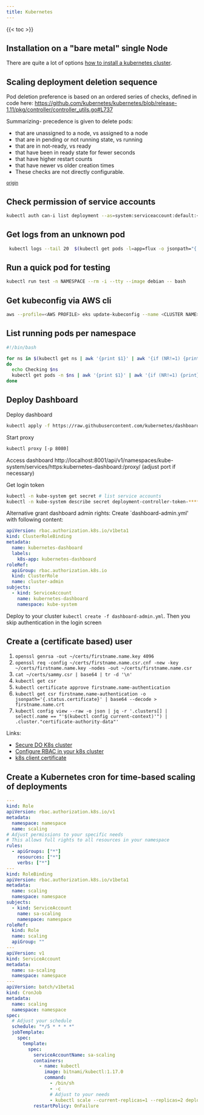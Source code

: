 ```yaml
---
title: Kubernetes
---
```


{{< toc >}}

## Installation on a "bare metal" single Node

There are quite a lot of options [how to install a kubernetes cluster](https://kubernetes.io/docs/setup/pick-right-solution/).

## Scaling deployment deletion sequence

Pod deletion preference is based on an ordered series of checks, defined in code here:
https://github.com/kubernetes/kubernetes/blob/release-1.11/pkg/controller/controller_utils.go#L737

Summarizing- precedence is given to delete pods:

- that are unassigned to a node, vs assigned to a node
- that are in pending or not running state, vs running
- that are in not-ready, vs ready
- that have been in ready state for fewer seconds
- that have higher restart counts
- that have newer vs older creation times
- These checks are not directly configurable.

<small>[origin](https://stackoverflow.com/a/51471388)</small>

## Check permission of service accounts

```sh
kubectl auth can-i list deployment --as=system:serviceaccount:default:<NAME> -n <NAME>
```

## Get logs from an unknown pod

```sh
 kubectl logs --tail 20  $(kubectl get pods -l=app=flux -o jsonpath="{.items[0].metadata.name}")
```

## Run a quick pod for testing

```sh
kubectl run test -n NAMESPACE --rm -i --tty --image debian -- bash
```

## Get kubeconfig via AWS cli

```sh
aws --profile=<AWS PROFILE> eks update-kubeconfig --name <CLUSTER NAME>
```

## List running pods per namespace

```sh
#!/bin/bash

for ns in $(kubectl get ns | awk '{print $1}' | awk '{if (NR!=1) {print}}')
do
  echo Checking $ns
  kubectl get pods -n $ns | awk '{print $1}' | awk '{if (NR!=1) {print}}' | grep -v -E ".*flux-system.*|.*helm-operator.*" | wc -l
done
```

## Deploy Dashboard

Deploy dashboard

```bash
kubectl apply -f https://raw.githubusercontent.com/kubernetes/dashboard/master/src/deploy/recommended/kubernetes-dashboard.yaml
```

Start proxy

```bash
kubectl proxy [-p 8080]
```

Access dashboard http://localhost:8001/api/v1/namespaces/kube-system/services/https:kubernetes-dashboard:/proxy/ (adjust port if necessary)

Get login token

```bash
kubectl -n kube-system get secret # list service accounts
kubectl -n kube-system describe secret deployment-controller-token-****
```

Alternative grant dashboard admin rights:
Create `dashboard-admin.yml' with following content:

```yaml
apiVersion: rbac.authorization.k8s.io/v1beta1
kind: ClusterRoleBinding
metadata:
  name: kubernetes-dashboard
  labels:
    k8s-app: kubernetes-dashboard
roleRef:
  apiGroup: rbac.authorization.k8s.io
  kind: ClusterRole
  name: cluster-admin
subjects:
  - kind: ServiceAccount
    name: kubernetes-dashboard
    namespace: kube-system
```

Deploy to your cluster `kubectl create -f dashboard-admin.yml`. Then you skip authentication in the login screen

## Create a (certificate based) user

1. `openssl genrsa -out ~/certs/firstname.name.key 4096`
1. `openssl req -config ~/certs/firstname.name.csr.cnf -new -key ~/certs/firstname.name.key -nodes -out ~/certs/firstname.name.csr`
1. `cat ~/certs/sammy.csr | base64 | tr -d '\n'`
1. `kubectl get csr`
1. `kubectl certificate approve firstname.name-authentication`
1. `kubectl get csr firstname.name-authentication -o jsonpath='{.status.certificate}' | base64 --decode > firstname.name.crt`
1. `kubectl config view --raw -o json | jq -r '.clusters[] | select(.name == "'$(kubectl config current-context)'") | .cluster."certificate-authority-data"'`

Links:

- [Secure DO K8s cluster](https://www.digitalocean.com/community/tutorials/recommended-steps-to-secure-a-digitalocean-kubernetes-cluster)
- [Configure RBAC in your k8s cluster](https://docs.bitnami.com/tutorials/configure-rbac-in-your-kubernetes-cluster/)
- [k8s client certificate](https://medium.com/better-programming/k8s-tips-give-access-to-your-clusterwith-a-client-certificate-dfb3b71a76fe)

## Create a Kubernetes cron for time-based scaling of deployments

```yaml
---
kind: Role
apiVersion: rbac.authorization.k8s.io/v1
metadata:
  namespace: namespace
  name: scaling
# Adjust permissions to your specific needs
# This allows full rights to all resources in your namespace
rules:
  - apiGroups: ["*"]
    resources: ["*"]
    verbs: ["*"]
---
kind: RoleBinding
apiVersion: rbac.authorization.k8s.io/v1beta1
metadata:
  name: scaling
  namespace: namespace
subjects:
  - kind: ServiceAccount
    name: sa-scaling
    namespace: namespace
roleRef:
  kind: Role
  name: scaling
  apiGroup: ""
---
apiVersion: v1
kind: ServiceAccount
metadata:
  name: sa-scaling
  namespace: namespace
---
apiVersion: batch/v1beta1
kind: CronJob
metadata:
  name: scaling
  namespace: namespace
spec:
  # Adjust your schedule
  schedule: "*/5 * * * *"
  jobTemplate:
    spec:
      template:
        spec:
          serviceAccountName: sa-scaling
          containers:
            - name: kubectl
              image: bitnami/kubectl:1.17.0
              command:
                - /bin/sh
                - -c
                # Adjust to your needs
                - kubectl scale --current-replicas=1 --replicas=2 deployment/foobar
          restartPolicy: OnFailure
```
